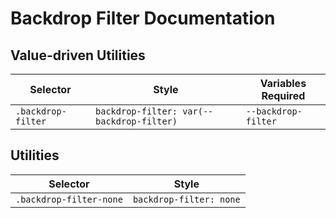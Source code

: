 # Backdrop Filter Documentation

## Value-driven Utilities

| Selector           | Style                                     | Variables Required  |
| ------------------ | ----------------------------------------- | ------------------- |
| `.backdrop-filter` | `backdrop-filter: var(--backdrop-filter)` | `--backdrop-filter` |

## Utilities

| Selector                | Style                   |
| ----------------------- | ----------------------- |
| `.backdrop-filter-none` | `backdrop-filter: none` |
